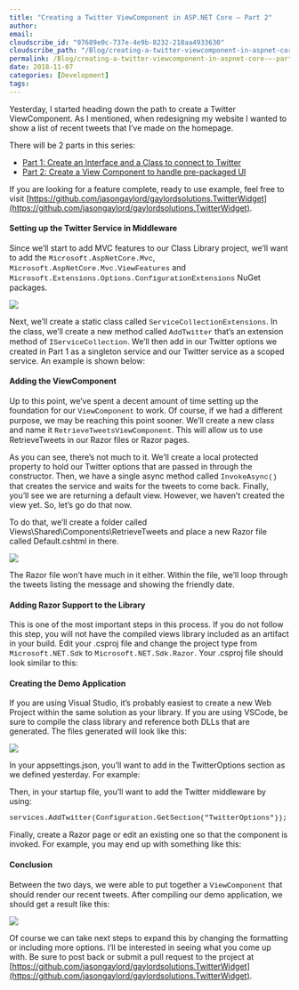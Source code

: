 ```yaml
---
title: "Creating a Twitter ViewComponent in ASP.NET Core – Part 2"
author: 
email: 
cloudscribe_id: "97689e0c-737e-4e9b-8232-218aa4933630"
cloudscribe_path: "/Blog/creating-a-twitter-viewcomponent-in-aspnet-core-–-part-2"
permalink: /Blog/creating-a-twitter-viewcomponent-in-aspnet-core-–-part-2
date: 2018-11-07
categories: [Development]
tags: 
---
```


Yesterday, I started heading down the path to create a Twitter ViewComponent. As I mentioned, when redesigning my website I wanted to show a list of recent tweets that I’ve made on the homepage. 

There will be 2 parts in this series:

*   [Part 1: Create an Interface and a Class to connect to Twitter](https://jasong.us/2Os34lz)
*   [Part 2: Create a View Component to handle pre-packaged UI](https://jasong.us/2PbDOpg)

If you are looking for a feature complete, ready to use example, feel free to visit [https://github.com/jasongaylord/gaylordsolutions.TwitterWidget](https://github.com/jasongaylord/gaylordsolutions.TwitterWidget). 

#### Setting up the Twitter Service in Middleware

Since we’ll start to add MVC features to our Class Library project, we’ll want to add the <font face="Courier New" size="2">Microsoft.AspNetCore.Mvc</font>, <font face="Courier New" size="2">Microsoft.AspNetCore.Mvc.ViewFeatures</font> and <font face="Courier New" size="2">Microsoft.Extensions.Options.ConfigurationExtensions</font> NuGet packages.

![](https://cdn.jasongaylord.com/images/2018/11/07/Nuget_Packages.png)

Next, we’ll create a static class called <font face="Courier New" size="2">ServiceCollectionExtensions</font>. In the class, we’ll create a new method called <font face="Courier New" size="2">AddTwitter</font> that’s an extension method of <font face="Courier New" size="2">IServiceCollection</font>. We’ll then add in our Twitter options we created in Part 1 as a singleton service and our Twitter service as a scoped service. An example is shown below:

#### Adding the ViewComponent

Up to this point, we’ve spent a decent amount of time setting up the foundation for our <font face="Courier New" size="2">ViewComponent</font> to work. Of course, if we had a different purpose, we may be reaching this point sooner. We’ll create a new class and name it <font face="Courier New" size="2">RetrieveTweetsViewComponent</font>. This will allow us to use RetrieveTweets in our Razor files or Razor pages.

As you can see, there’s not much to it. We’ll create a local protected property to hold our Twitter options that are passed in through the constructor. Then, we have a single async method called <font face="Courier New" size="2">InvokeAsync()</font> that creates the service and waits for the tweets to come back. Finally, you’ll see we are returning a default view. However, we haven’t created the view yet. So, let’s go do that now.

To do that, we’ll create a folder called Views\Shared\Components\RetrieveTweets and place a new Razor file called Default.cshtml in there. 

![](https://cdn.jasongaylord.com/images/2018/11/07/ViewComponentFolderStructure.png)

The Razor file won’t have much in it either. Within the file, we’ll loop through the tweets listing the message and showing the friendly date.

#### Adding Razor Support to the Library

This is one of the most important steps in this process. If you do not follow this step, you will not have the compiled views library included as an artifact in your build. Edit your .csproj file and change the project type from <font face="Courier New" size="2">Microsoft.NET.Sdk</font> to <font face="Courier New" size="2">Microsoft.NET.Sdk.Razor</font>. Your .csproj file should look similar to this:

#### Creating the Demo Application

If you are using Visual Studio, it’s probably easiest to create a new Web Project within the same solution as your library. If you are using VSCode, be sure to compile the class library and reference both DLLs that are generated. The files generated will look like this:

![](https://cdn.jasongaylord.com/images/2018/11/07/LibrariesGenerated.png)

In your appsettings.json, you’ll want to add in the TwitterOptions section as we defined yesterday. For example:

Then, in your startup file, you’ll want to add the Twitter middleware by using:

<font face="Courier New" size="2">services.AddTwitter(Configuration.GetSection("TwitterOptions"));</font>

Finally, create a Razor page or edit an existing one so that the component is invoked. For example, you may end up with something like this:

#### Conclusion

Between the two days, we were able to put together a <font face="Courier New" size="2">ViewComponent</font> that should render our recent tweets. After compiling our demo application, we should get a result like this:

![](https://cdn.jasongaylord.com/images/2018/11/07/RecentTweets.png)

Of course we can take next steps to expand this by changing the formatting or including more options. I’ll be interested in seeing what you come up with. Be sure to post back or submit a pull request to the project at [https://github.com/jasongaylord/gaylordsolutions.TwitterWidget](https://github.com/jasongaylord/gaylordsolutions.TwitterWidget).
